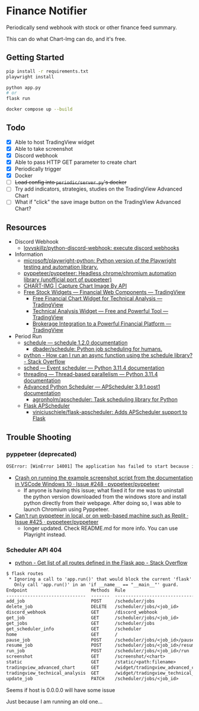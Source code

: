 # Finance Notifier

Periodically send webhook with stock or other finance feed summary.

This can do what Chart-Img can do, and it's free.

## Getting Started

```sh
pip install -r requirements.txt
playwright install

python app.py
# or
flask run
```

```sh
docker compose up --build
```

## Todo

- [X] Able to host TradingView widget
- [X] Able to take screenshot
- [X] Discord webhook
- [X] Able to pass HTTP GET parameter to create chart
- [X] Periodically trigger
- [X] Docker
- [ ] ~~Load config into `periodic/server.py`'s docker~~
- [ ] Try add indicators, strategies, studies on the TradingView Advanced Chart
- [ ] What if "click" the save image button on the TradingView Advanced Chart?

## Resources

- Discord Webhook
  - [lovvskillz/python-discord-webhook: execute discord webhooks](https://github.com/lovvskillz/python-discord-webhook)
- Information
  - [microsoft/playwright-python: Python version of the Playwright testing and automation library.](https://github.com/microsoft/playwright-python)
  - [pyppeteer/pyppeteer: Headless chrome/chromium automation library (unofficial port of puppeteer)](https://github.com/pyppeteer/pyppeteer)
  - [CHART-IMG | Capture Chart Image By API](https://chart-img.com/)
  - [Free Stock Widgets — Financial Web Components — TradingView](https://www.tradingview.com/widget/)
    - [Free Financial Chart Widget for Technical Analysis — TradingView](https://www.tradingview.com/widget/advanced-chart/)
    - [Technical Analysis Widget — Free and Powerful Tool — TradingView](https://www.tradingview.com/widget/technical-analysis/)
    - [Brokerage Integration to a Powerful Financial Platform — TradingView](https://www.tradingview.com/brokerage-integration/)
- Period Run
  - [schedule — schedule 1.2.0 documentation](https://schedule.readthedocs.io/en/stable/)
    - [dbader/schedule: Python job scheduling for humans.](https://github.com/dbader/schedule)
  - [python - How can I run an async function using the schedule library? - Stack Overflow](https://stackoverflow.com/questions/51530012/how-can-i-run-an-async-function-using-the-schedule-library)
  - [sched — Event scheduler — Python 3.11.4 documentation](https://docs.python.org/3/library/sched.html)
  - [threading — Thread-based parallelism — Python 3.11.4 documentation](https://docs.python.org/3/library/threading.html#timer-objects)
  - [Advanced Python Scheduler — APScheduler 3.9.1.post1 documentation](https://apscheduler.readthedocs.io/en/stable/index.html)
    - [agronholm/apscheduler: Task scheduling library for Python](https://github.com/agronholm/apscheduler)
  - [Flask APScheduler](https://viniciuschiele.github.io/flask-apscheduler/)
    - [viniciuschiele/flask-apscheduler: Adds APScheduler support to Flask](https://github.com/viniciuschiele/flask-apscheduler)

## Trouble Shooting

### pyppeteer (deprecated)

```txt
OSError: [WinError 14001] The application has failed to start because its side-by-side configuration is incorrect. Please see the application event log or use the command-line sxstrace.exe tool for more detail
```

- [Crash on running the example screenshot script from the documentation in VSCode Windows 10 · Issue #248 · pyppeteer/pyppeteer](https://github.com/pyppeteer/pyppeteer/issues/248)
  - If anyone is having this issue; what fixed it for me was to uninstall the python version downloaded from the windows store and install python directly from their webpage. After doing so, I was able to launch Chromium using Pyppeteer.
- [Can't run pyppeteer in local, or on web-based machine such as Replit · Issue #425 · pyppeteer/pyppeteer](https://github.com/pyppeteer/pyppeteer/issues/425)
  - longer updated. Check README.md for more info. You can use Playright instead.

### Scheduler API 404

- [python - Get list of all routes defined in the Flask app - Stack Overflow](https://stackoverflow.com/questions/13317536/get-list-of-all-routes-defined-in-the-flask-app)

```txt
$ flask routes
 * Ignoring a call to 'app.run()' that would block the current 'flask' CLI command.
   Only call 'app.run()' in an 'if __name__ == "__main__"' guard.
Endpoint                        Methods  Rule
------------------------------  -------  --------------------------------------
add_job                         POST     /scheduler/jobs
delete_job                      DELETE   /scheduler/jobs/<job_id>
discord_webhook                 GET      /discord_webhook
get_job                         GET      /scheduler/jobs/<job_id>
get_jobs                        GET      /scheduler/jobs
get_scheduler_info              GET      /scheduler
home                            GET      /
pause_job                       POST     /scheduler/jobs/<job_id>/pause
resume_job                      POST     /scheduler/jobs/<job_id>/resume
run_job                         POST     /scheduler/jobs/<job_id>/run
screenshot                      GET      /screenshot/<chart>
static                          GET      /static/<path:filename>
tradingview_advanced_chart      GET      /widget/tradingview_advanced_chart
tradingview_technical_analysis  GET      /widget/tradingview_technical_analysis
update_job                      PATCH    /scheduler/jobs/<job_id>
```

Seems if host is 0.0.0.0 will have some issue

Just because I am running an old one...
